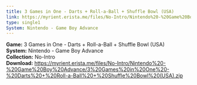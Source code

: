 ```yaml
---
title: 3 Games in One - Darts + Roll-a-Ball + Shuffle Bowl (USA)
link: https://myrient.erista.me/files/No-Intro/Nintendo%20-%20Game%20Boy%20Advance/3%20Games%20in%20One%20-%20Darts%20+%20Roll-a-Ball%20+%20Shuffle%20Bowl%20(USA).zip
type: single1
System: Nintendo - Game Boy Advance
---
```

<b>Game:</b> 3 Games in One - Darts + Roll-a-Ball + Shuffle Bowl (USA)<br>
<b>System:</b> Nintendo - Game Boy Advance<br>
<b>Collection:</b> No-Intro<br>
<b>Download:</b> https://myrient.erista.me/files/No-Intro/Nintendo%20-%20Game%20Boy%20Advance/3%20Games%20in%20One%20-%20Darts%20+%20Roll-a-Ball%20+%20Shuffle%20Bowl%20(USA).zip